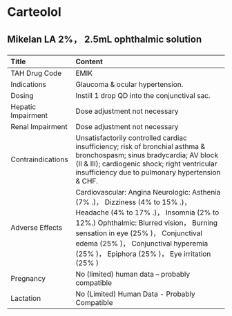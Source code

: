 # Carteolol

## Mikelan LA 2%， 2.5mL ophthalmic solution

##### 

| Title              | Content                                                                                                                                                                                                                                                                                          |
|:-------------------|:-------------------------------------------------------------------------------------------------------------------------------------------------------------------------------------------------------------------------------------------------------------------------------------------------|
| TAH Drug Code      | EMIK                                                                                                                                                                                                                                                                                             |
| Indications        | Glaucoma & ocular hypertension.                                                                                                                                                                                                                                                                  |
| Dosing             | Instill 1 drop QD into the conjunctival sac.                                                                                                                                                                                                                                                     |
| Hepatic Impairment | Dose adjustment not necessary                                                                                                                                                                                                                                                                    |
| Renal Impairment   | Dose adjustment not necessary                                                                                                                                                                                                                                                                    |
| Contraindications  | Unsatisfactorily controlled cardiac insufficiency; risk of bronchial asthma & bronchospasm; sinus bradycardia; AV block (II & III); cardiogenic shock; right ventricular insufficiency due to pulmonary hypertension & CHF.                                                                      |
| Adverse Effects    | Cardiovascular: Angina Neurologic: Asthenia (7% .)， Dizziness (4% to 15% .)， Headache (4% to 17% .)， Insomnia (2% to 12%.) Ophthalmic: Blurred vision， Burning sensation in eye (25% )， Conjunctival edema (25% )， Conjunctival hyperemia (25% )， Epiphora (25% )， Eye irritation (25% ) |
| Pregnancy          | No (limited) human data – probably compatible                                                                                                                                                                                                                                                    |
| Lactation          | No (Limited) Human Data - Probably Compatible                                                                                                                                                                                                                                                    |

